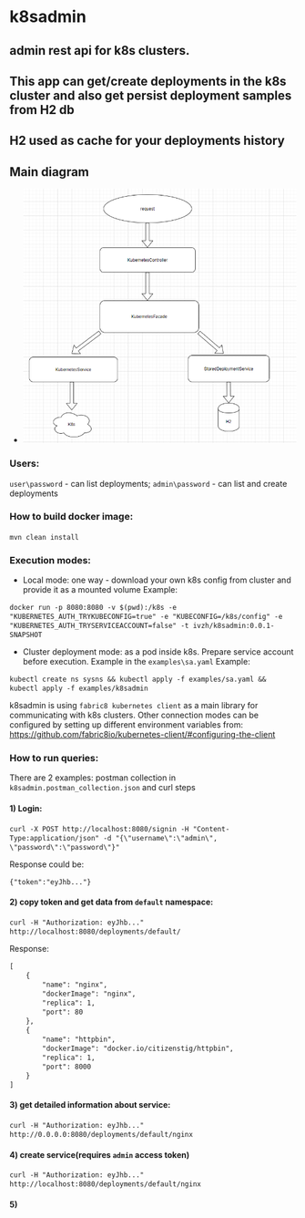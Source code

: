 # k8sadmin

## admin rest api for k8s clusters.
## This app can get/create deployments in the k8s cluster and also get persist deployment samples from H2 db
## H2 used as cache for your deployments history

## Main diagram
- ![diagram](pictures/diagram.png "diagram")
### Users:
`user\password` - can list deployments;
`admin\password` - can list and create deployments

### How to build docker image: 
`mvn clean install`

### Execution modes:
- Local mode: one way - download your own k8s config from cluster and provide it as a mounted volume
Example:
```
docker run -p 8080:8080 -v $(pwd):/k8s -e "KUBERNETES_AUTH_TRYKUBECONFIG=true" -e "KUBECONFIG=/k8s/config" -e "KUBERNETES_AUTH_TRYSERVICEACCOUNT=false" -t ivzh/k8sadmin:0.0.1-SNAPSHOT
```

- Cluster deployment mode: as a pod inside k8s. Prepare service account before execution. Example in the `examples\sa.yaml`
Example:
```
kubectl create ns sysns && kubectl apply -f examples/sa.yaml && kubectl apply -f examples/k8sadmin
```

k8sadmin is using `fabric8 kubernetes client` as a main library for communicating with k8s clusters. 
Other connection modes can be configured by setting up different environment variables from: https://github.com/fabric8io/kubernetes-client/#configuring-the-client

### How to run queries:

There are 2 examples: postman collection in `k8sadmin.postman_collection.json` and curl steps

#### 1) Login:
``` 
curl -X POST http://localhost:8080/signin -H "Content-Type:application/json" -d "{\"username\":\"admin\", \"password\":\"password\"}"
```

Response could be: 
```
{"token":"eyJhb..."}
```

#### 2) copy token and get data from `default` namespace:
```
curl -H "Authorization: eyJhb..."  http://localhost:8080/deployments/default/
```

Response:
```
[
    {
        "name": "nginx",
        "dockerImage": "nginx",
        "replica": 1,
        "port": 80
    },
    {
        "name": "httpbin",
        "dockerImage": "docker.io/citizenstig/httpbin",
        "replica": 1,
        "port": 8000
    }
]
```

#### 3) get detailed information about service:
```
curl -H "Authorization: eyJhb..."  http://0.0.0.0:8080/deployments/default/nginx
```

#### 4) create service(requires `admin` access token)
```
curl -H "Authorization: eyJhb..."  http://localhost:8080/deployments/default/nginx
```

#### 5) 